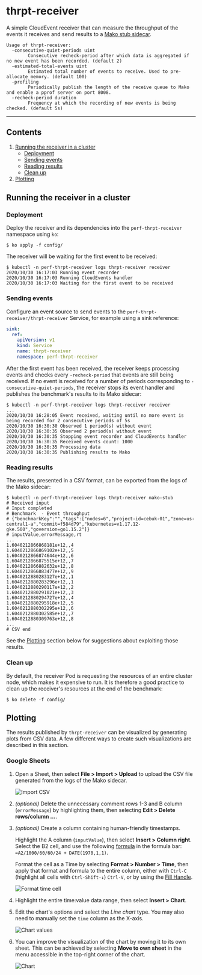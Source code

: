 # thrpt-receiver

A simple CloudEvent receiver that can measure the throughput of the events it receives and send results to a [Mako stub
sidecar][mako-stub].

```none
Usage of thrpt-receiver:
  -consecutive-quiet-periods uint
        Consecutive recheck-period after which data is aggregated if no new event has been recorded. (default 2)
  -estimated-total-events uint
        Estimated total number of events to receive. Used to pre-allocate memory. (default 100)
  -profiling
        Periodically publish the length of the receive queue to Mako and enable a pprof server on port 8008.
  -recheck-period duration
        Frequency at which the recording of new events is being checked. (default 5s)
```

---

## Contents

1. [Running the receiver in a cluster](#running-the-receiver-in-a-cluster)
   * [Deployment](#deployment)
   * [Sending events](#sending-events)
   * [Reading results](#reading-results)
   * [Clean up](#clean-up)
1. [Plotting](#plotting)

## Running the receiver in a cluster

### Deployment

Deploy the receiver and its dependencies into the `perf-thrpt-receiver` namespace using `ko`:

```console
$ ko apply -f config/
```

The receiver will be waiting for the first event to be received:

```console
$ kubectl -n perf-thrpt-receiver logs thrpt-receiver receiver
2020/10/30 16:17:03 Running event recorder
2020/10/30 16:17:03 Running CloudEvents handler
2020/10/30 16:17:03 Waiting for the first event to be received
```

### Sending events

Configure an event source to send events to the `perf-thrpt-receiver/thrpt-receiver` Service, for example using a sink
reference:

```yaml
sink:
  ref:
    apiVersion: v1
    kind: Service
    name: thrpt-receiver
    namespace: perf-thrpt-receiver
```

After the first event has been received, the receiver keeps processing events and checks every `-recheck-period` that
events are still being received. If no event is received for a number of periods corresponding to
`-consecutive-quiet-periods`, the receiver stops its event handler and publishes the benchmark's results to its Mako
sidecar:

```console
$ kubectl -n perf-thrpt-receiver logs thrpt-receiver receiver
...
2020/10/30 16:28:05 Event received, waiting until no more event is being recorded for 2 consecutive periods of 5s
2020/10/30 16:30:30 Observed 1 period(s) without event
2020/10/30 16:30:35 Observed 2 period(s) without event
2020/10/30 16:30:35 Stopping event recorder and CloudEvents handler
2020/10/30 16:30:35 Received events count: 1000
2020/10/30 16:30:35 Processing data
2020/10/30 16:30:35 Publishing results to Mako
```

### Reading results

The results, presented in a CSV format, can be exported from the logs of the Mako sidecar:

```console
$ kubectl -n perf-thrpt-receiver logs thrpt-receiver mako-stub
# Received input
# Input completed
# Benchmark  - Event throughput
# {"benchmarkKey":"","tags":["nodes=6","project-id=cebuk-01","zone=us-central1-a","commit=f584d79","kubernetes=v1.17.12-gke.500","goversion=go1.15.2"]}
# inputValue,errorMessage,rt
...
1.6040212866868181e+12,,4
1.6040212866869102e+12,,5
1.6040212866874644e+12,,6
1.6040212866875515e+12,,7
1.6040212866882632e+12,,8
1.6040212866883477e+12,,9
1.6040212880283127e+12,,1
1.6040212880283296e+12,,1
1.6040212880290117e+12,,2
1.6040212880291021e+12,,3
1.6040212880294727e+12,,4
1.6040212880295918e+12,,5
1.6040212880302295e+12,,6
1.6040212880302585e+12,,7
1.6040212880309763e+12,,8
...
# CSV end

```

See the [Plotting](#plotting) section below for suggestions about exploiting those results.

### Clean up

By default, the receiver Pod is requesting the resources of an entire cluster node, which makes it expensive to run. It
is therefore a good practice to clean up the receiver's resources at the end of the benchmark:

```console
$ ko delete -f config/
```

## Plotting

The results published by `thrpt-receiver` can be visualized by generating plots from CSV data. A few different ways to
create such visualizations are described in this section.

### Google Sheets

1. Open a Sheet, then select **File > Import > Upload** to upload the CSV file generated from the logs of the Mako
   sidecar.

   ![Import CSV](.assets/plot-gsheets-import-csv.png)

1. _(optional)_ Delete the unnecessary comment rows 1-3 and B column (`errorMessage`) by highlighting them, then
   selecting **Edit > Delete rows/column ...**.

1. _(optional)_ Create a column containing human-friendly timestamps.

   Highlight the A column (`inputValue`), then select **Insert > Column right**. Select the B2 cell, and use the
   following [formula][gsheets-ts-formula] in the formula bar: `=A2/1000/60/60/24 + DATE(1970,1,1)`.

   Format the cell as a Time by selecting **Format > Number > Time**, then apply that format and formula to the entire
   column, either with `Ctrl-C` (highlight all cells with `Ctrl-Shift-↓`) `Ctrl-V`, or by using the [Fill
   Handle][gsheets-fill].

   ![Format time cell](.assets/plot-gsheets-format-datetime.png)

1. Highlight the entire time:value data range, then select **Insert > Chart**.

1. Edit the chart's options and select the _Line chart_ type. You may also need to manually set the `time` column as the
   X-axis.

   ![Chart values](.assets/plot-gsheets-line-chart.png)

1. You can improve the visualization of the chart by moving it to its own sheet. This can be achieved by selecting
   **Move to own sheet** in the menu accessible in the top-right corner of the chart.

   ![Chart](.assets/plot-gsheets-full-chart.png)

[mako-stub]: https://github.com/knative/pkg/tree/release-0.18/test/mako
[gsheets-ts-formula]: https://webapps.stackexchange.com/a/112651
[gsheets-fill]: https://support.google.com/docs/answer/75509
